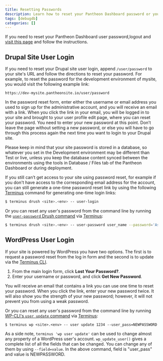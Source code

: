 ```yaml
---
title: Resetting Passwords
description: Learn how to reset your Pantheon Dashboard password or your site user login password.
tags: [debugdb]
categories: []
---
```

If you need to reset your Pantheon Dashboard user password,logout and [visit this page](https://dashboard.pantheon.io/reset-password) and follow the instructions.


## Drupal Site User Login

If you need to reset your Drupal site user login, append `/user/password` to your site's URL and follow the directions to reset your password. For example, to reset the password for the development environment of mysite, you would visit the following example link:
```http
https://dev-mysite.pantheonsite.io/user/password
```
In the password reset form, enter either the username or email address you used to sign up for the administrative account, and you will receive an email with a link. When you click the link in your email, you will be logged in to your site and brought to your user profile edit page, where you can reset your password. You need to enter your new password at this point. Don’t leave the page without setting a new password, or else you will have to go through this  process again the next time you want to login to your Drupal site.

Please keep in mind that your site password is stored in a database, so whatever you set in the Development environment may be different than Test or live, unless you keep the database content synced between the environments using the tools in Database / Files tab of the Pantheon Dashboard or during deployment.

If you still can’t get access to your site using password reset, for example if you don't have access to the corresponding email address for the account, you can still generate a one-time password reset link by using the following [Terminus](/docs/terminus/) command for generating one-time login links:

```bash
$ terminus drush <site>.<env> -- user-login
```

Or you can reset any user's password from the command line by running the [`user-password` Drush command](https://drushcommands.com/drush-8x/user/user-password/) via [Terminus](/docs/terminus):

```bash
$ terminus drush <site>.<env> -- user-password user_name --password='Astr0nGP455w0rD'
```

## WordPress User Login
If your site is powered by WordPress you have two options. The first is to request a password reset from the log in form and the second is to update via the [Terminus CLI](/docs/terminus/).

1. From the main login form, click **Lost Your Password?**.  
2. Enter your username or password, and click **Get New Password**.

You will receive an email that contains a link you can use one time to reset your password. When you click the link, enter your new password twice. It will also show you the strength of your new password; however, it will not prevent you from using a weak password.

Or you can reset any user's password from the command line by running [WP-CLI's `user update` command](https://wp-cli.org/commands/user/update/) via [Terminus](/docs/terminus):

```nohighlight
$ terminus wp <site>.<env> -- user update 1234 --user_pass=NEWPASSWORD
```

As a side note, `terminus 'wp user update'` can be used to change almost any property of a WordPress user's account. `wp_update_user()` gives a complete list of all the fields that can be changed. You can change any of them by using `--field=value`. In the above command, field is "user_pass" and value is NEWPASSWORD.
